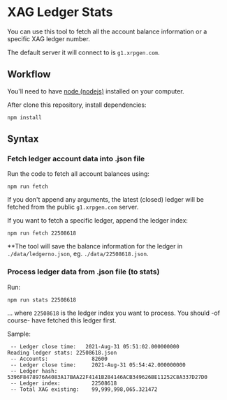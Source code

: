 # XAG Ledger Stats

You can use this tool to fetch all the account balance information or a specific XAG ledger number.

The default server it will connect to is `g1.xrpgen.com`.

## Workflow

You'll need to have [node (nodejs)](https://nodejs.org/en/download/) installed on your computer.

After clone this repository, install dependencies:

`npm install`

## Syntax

### Fetch ledger account data into .json file

Run the code to fetch all account balances using:

```
npm run fetch
```

If you don't append any arguments, the latest (closed) ledger will be fetched from the public `g1.xrpgen.com` server.

If you want to fetch a specific ledger, append the ledger index:

```
npm run fetch 22508618
```

**The tool will save the balance information for the ledger in `./data/ledgerno.json`, eg. `./data/22508618.json`.

### Process ledger data from .json file (to stats)

Run:

```
npm run stats 22508618
```

... where `22508618` is the ledger index you want to process. You should -of course- have fetched this ledger first.

Sample:

```
 -- Ledger close time:   2021-Aug-31 05:51:02.000000000
Reading ledger stats: 22508618.json
 -- Accounts:              82600
 -- Ledger close time:     2021-Aug-31 05:54:42.000000000
 -- Ledger hash:           5396F8478976A4083A17BAA22F4141B284146ACB349626BE11252C8A337D27D0
 -- Ledger index:          22508618
 -- Total XAG existing:    99,999,998,065.321472
```